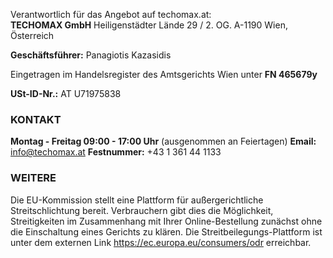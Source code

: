 
Verantwortlich für das Angebot auf techomax.at:  
**TECHOMAX GmbH**
Heiligenstädter Lände 29 / 2. OG. 
A-1190 Wien, Österreich

**Geschäftsführer:** Panagiotis Kazasidis

Eingetragen im Handelsregister des Amtsgerichts Wien unter **FN 465679y**

**USt-ID-Nr.:** AT U71975838

### KONTAKT
**Montag - Freitag 09:00 - 17:00 Uhr**
(ausgenommen an Feiertagen)
**Email:** info@techomax.at
**Festnummer:** +43 1 361 44 1133

### WEITERE
Die EU-Kommission stellt eine Plattform für außergerichtliche Streitschlichtung bereit. Verbrauchern gibt dies die Möglichkeit, Streitigkeiten im Zusammenhang mit Ihrer Online-Bestellung zunächst ohne die Einschaltung eines Gerichts zu klären. Die Streitbeilegungs-Plattform ist unter dem externen Link https://ec.europa.eu/consumers/odr erreichbar.